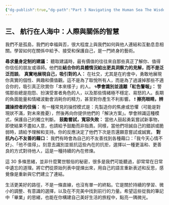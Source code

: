 ```yaml
---
{"dg-publish":true,"dg-path":"Part 3 Navigating the Human Sea The Wisdom of Relationships.md","permalink":"/part-3-navigating-the-human-sea-the-wisdom-of-relationships/"}
---
```


## 三、 航行在人海中：人際與關係的智慧
我們不是孤島，我們的幸福與否，很大程度上與我們如何與他人連結和互動息息相關。學習如何在關係中給予、接受和保護自己，是一門終身的藝術。

**尋求量身定制的建議：** 聽取建議時，最有價值的往往來自那些真正了解你、值得你信任的朋友或導師。他們能**結合你的具體情況給出更具洞察力的見解，而不是泛泛而談**。
**真實地展現自己，吸引對的人：** 在社交，尤其是在約會中，勇敢地展現你真實的個性、興趣和價值觀。這不是為了取悅所有人，而是為了過濾掉那些不適合你的，吸引真正欣賞你「本來樣子」的人。
🌀**學會識別並遠離「紅色警報」：** 警惕那些總是抱怨、扮演受害者角色的人，以及那些情緒極不穩定、易怒的人。長期的負面能量和情緒波動會消耗你的精力，甚至對你產生不利影響。
❗ **擦亮眼睛，辨識操控者的伎倆：** 有一種常見的操控模式是：先製造你的焦慮或恐懼（可能是對現狀不滿，對未來擔憂），然後再向你提供他們的「解決方案」。學會辨識這種模式，保護自己的獨立判斷。
**鼓勵嘗試，寬容失敗：** 當他人鼓起勇氣嘗試新事物，即使結果不盡如人意，也請給予鼓勵而非指責。同樣，當他們坦誠自己的錯誤或脆弱時，請給予理解和支持。你的反應決定了他們下次是否還願意嘗試或誠實。
**對抗內心不友善的藉口：** 我們有時會為自己的不友善找到各種藉口：「我今天心情不好」、「他不值得」。刻意去識別並抵抗這些內在的抗拒，選擇以一種更溫和、更善良的方式對待他人，這是一種持續的內在修煉。

這 30 多條思緒，並非什麼驚世駭俗的秘密，很多是我們可能聽過，卻常常在日常中遺忘的道理。將它們從原始列表中提煉出來，用自己的語言重新表述和反思，感覺像是重新與它們建立了連結。

生活更美好的路徑，不是一條直線，也沒有單一的終點。它是關於持續的學習、微小的調整、有意識的選擇，以及在不完美中找到前行的力量。希望這些從我的筆記中「畢業」的思緒，也能在你構建自己美好生活的旅程中，點亮一隅微光。